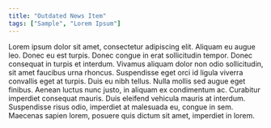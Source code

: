 ```yaml
---
title: "Outdated News Item"
tags: ["Sample", "Lorem Ipsum"]
---
```


Lorem ipsum dolor sit amet, consectetur adipiscing elit. Aliquam eu augue leo. Donec eu est turpis. Donec congue in erat sollicitudin tempor. Donec consequat in turpis et interdum. Vivamus aliquam dolor non odio sollicitudin, sit amet faucibus urna rhoncus. Suspendisse eget orci id ligula viverra convallis eget at turpis. Duis eu nibh tellus. Nulla mollis sed augue eget finibus. Aenean luctus nunc justo, in aliquam ex condimentum ac. Curabitur imperdiet consequat mauris. Duis eleifend vehicula mauris at interdum. Suspendisse risus odio, imperdiet at malesuada eu, congue in sem. Maecenas sapien lorem, posuere quis dictum sit amet, imperdiet in lorem.
